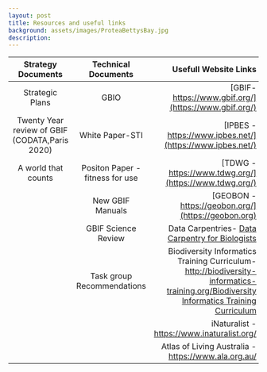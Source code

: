 ```yaml
---
layout: post
title: Resources and useful links
background: assets/images/ProteaBettysBay.jpg
description: 
---
```


| Strategy Documents| Technical Documents|Usefull Website Links|
| :----------------: | :------: | ------------------------: |
| Strategic Plans|GBIO|[GBIF-https://www.gbif.org/](https://www.gbif.org/)|
|Twenty Year review of GBIF (CODATA,Paris 2020)|White Paper-STI|[IPBES - https://www.ipbes.net/](https://www.ipbes.net/)|
|A world that counts|Positon Paper - fitness for use|[TDWG - https://www.tdwg.org/](https://www.tdwg.org/)|
||New GBIF Manuals |[GEOBON - https://geobon.org/](https://geobon.org)|                                                      
||GBIF Science Review|Data Carpentries- <ins>Data Carpentry for Biologists</ins>|||
||Task group Recommendations|Biodiversity Informatics Training Curriculum-<ins>http://biodiversity-informatics-training.org/</ins>[Biodiversity Informatics Training Curriculum](http://biodiversity-informatics-training.org)
|||iNaturalist - https://www.inaturalist.org/| 
|||Atlas of Living Australia - https://www.ala.org.au/|


                                                                                                   

